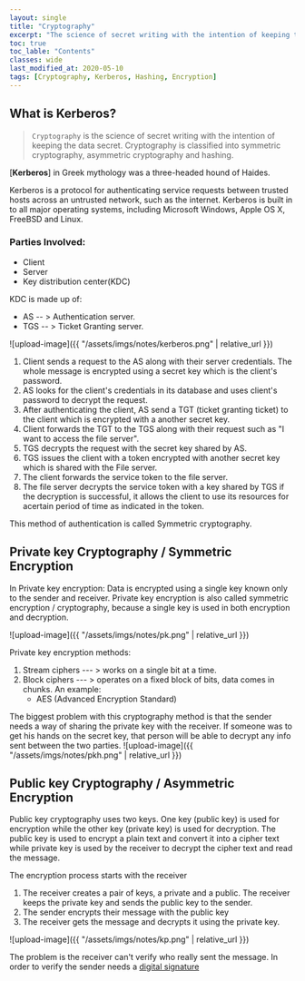 ```yaml
---
layout: single
title: "Cryptography"
excerpt: "The science of secret writing with the intention of keeping the data secret."
toc: true
toc_lable: "Contents"
classes: wide
last_modified_at: 2020-05-10
tags: [Cryptography, Kerberos, Hashing, Encryption]
---
```


## What is Kerberos?

> `Cryptography` is the science of secret writing with the intention of keeping the data secret. 
Cryptography is classified into symmetric cryptography, asymmetric cryptography and hashing. 

[**Kerberos**] in Greek mythology was a three-headed hound of Haides.

Kerberos is a protocol for authenticating service requests between trusted hosts across an untrusted network, such as the internet.
Kerberos is built in to all major operating systems, including Microsoft Windows, Apple OS X, FreeBSD and Linux.

### Parties Involved: 
- Client 
- Server
- Key distribution center(KDC)

KDC is made up of:
- AS  -- > Authentication server.
- TGS -- > Ticket Granting server.

![upload-image]({{ "/assets/imgs/notes/kerberos.png" | relative_url }})

1. Client sends a request to the AS along with their server credentials. The whole message is encrypted using a secret key which is the client's password.
2. AS looks for the client's credentials in its database and uses client's password to decrypt the request.
3. After authenticating the client, AS send a TGT (ticket granting ticket) to the client which is encrypted with a another secret key.
4. Client forwards the TGT to the TGS along with their request such as "I want to access the file server".
5. TGS decrypts the request with the secret key shared by AS.
6. TGS issues the client with a token encrypted with another secret key which is shared with the File server.
7. The client forwards the service token to the file server.
8. The file server decrypts the service token with a key shared by TGS if the decryption is successful, it allows the client to use its resources for acertain period of time as indicated in the token.

This method of authentication is called Symmetric cryptography.
 
## Private key Cryptography / Symmetric Encryption

In Private key encryption: 
Data is encrypted using a single key known only to the sender and receiver.
Private key encryption is also called symmetric encryption / cryptography, because a single key is used in both encryption and decryption.

![upload-image]({{ "/assets/imgs/notes/pk.png" | relative_url }})

Private key encryption methods:
1. Stream ciphers --- > works on a single bit at a time.
2. Block ciphers   --- > operates on a fixed block of bits, data comes in chunks.
An example:
   *  AES (Advanced Encryption Standard)

The biggest problem with this cryptography method is that the sender needs a way of sharing the private key with the receiver.
If someone was to get his hands on the secret key, that person will be able to decrypt any info sent between the two parties.
![upload-image]({{ "/assets/imgs/notes/pkh.png" | relative_url }})

## Public key Cryptography / Asymmetric Encryption

Public key cryptography uses two keys. One key (public key) is used for encryption while the other key (private key) is used for decryption. The public key is used to encrypt a plain text and convert it into a cipher text while private key is used by the receiver to decrypt the cipher text and read the message.

The encryption process starts with the receiver

1. The receiver creates a pair of keys, a private and a public. The receiver keeps the private key and sends the public key to the sender.
2. The sender encrypts their message with the public key
3. The receiver gets the message and decrypts it using the private key.

![upload-image]({{ "/assets/imgs/notes/kp.png" | relative_url }})

The problem is the receiver can't verify who really sent the message.
In order to verify the sender needs a [digital signature](/signatures)


